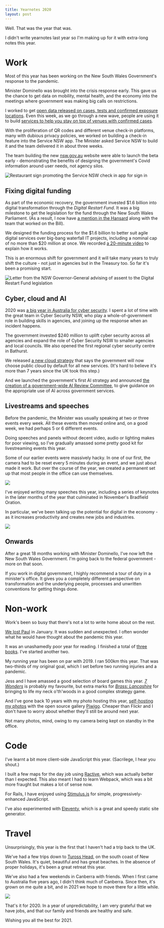 ```yaml
---
title: Yearnotes 2020
layout: post
---
```


Well. That was the year that was.

I didn't write yearnotes last year so I'm making up for it with extra-long notes this year.

# Work

Most of this year has been working on the New South Wales Government's response to the pandemic.

Minister Dominello was brought into the crisis response early. This gave us the chance to get data on mobility, mental health, and the economy into the meetings where government was making big calls on restrictions.

I worked to get [open data released on cases, tests and confirmed exposure locations](https://data.nsw.gov.au/nsw-covid-19-data). Even this week, as we go through a new wave, people are using it to build [services to help you stay on top of venues with confirmed cases](https://covid19nearme.com.au/).

With the proliferation of QR codes and different venue check-in platforms, many with dubious privacy policies, we worked on building a check-in feature into the Service NSW app. The Minister asked Service NSW to build it and the team delivered it in about three weeks.

The team building the new [nsw.gov.au](https://nsw.gov.au) website were able to launch the beta early - demonstrating the benefits of designing the government's Covid information around user needs, not agency silos.

<div class="image--block">
  <img src="https://photo.jordanh.net/_data/i/upload/2020/12/31/20201231233739-9e5ad309-me.jpg" alt="Restaurant sign promoting the Service NSW check in app for sign in" style="max-height: 25rem;">
</div>

## Fixing digital funding

As part of the economic recovery, the government invested $1.6 billion into digital transformation through the _Digital Restart Fund_. It was a big milestone to get the legislation for the fund through the New South Wales Parliament. (As a result, I now have [a mention in the Hansard](https://www.parliament.nsw.gov.au/Hansard/Pages/HansardResult.aspx#/docid/HANSARD-1323879322-109248/HANSARD-1323879322-109248) along with the team that worked on the Bill).

We designed the funding process for the $1.6 billion to better suit agile digital services over big-bang waterfall IT projects, including a nominal cap of no more than $20 million at once. We recorded [a 20-minute video](https://www.youtube.com/watch?v=Jsi53_SBD7U) to explain how it works.

This is an enormous shift for government and it will take many years to truly shift the culture - not just in agencies but in the Treasury too. So far it's been a promising start.

<div class="image--block">
  <img src="https://photo.jordanh.net/_data/i/upload/2020/12/31/20201231233702-e178f410-me.jpg" alt="Letter from the NSW Governor-General advising of assent to the Digital Restart Fund legislation" style="max-height: 25rem;">
</div>

## Cyber, cloud and AI

2020 was [a big year in Australia for cyber security](https://www.smh.com.au/politics/federal/morrison-reveals-malicious-state-based-cyber-attack-hitting-several-sectors-20200619-p5545z.html). I spent a lot of time with the great team in Cyber Security NSW, who play a whole-of-government role in building skills in agencies, and joining up the response when an incident happens.

The government invested $240 million to uplift cyber security across all agencies and expand the role of Cyber Security NSW to smaller agencies and local councils. We also opened the first regional cyber security centre in Bathurst.

We released [a new cloud strategy](https://www.digital.nsw.gov.au/policy/cloud-strategy-and-policy/cloud-strategy) that says the government will now choose public cloud by default for all new services. (It's hard to believe it's more than 7 years since the UK took this step.)

And we launched the government's first AI strategy and announced [the creation of a government-wide AI Review Committee](https://www.itnews.com.au/news/nsw-govt-calls-on-ai-experts-to-join-new-committee-558322), to give guidance on the appropriate use of AI across government services.

## Livestreams and speeches

Before the pandemic, the Minister was usually speaking at two or three events every week. All these events then moved online and, on a good week, we had perhaps 5 or 6 different events.

Doing speeches and panels without decent video, audio or lighting makes for poor viewing, so I've gradually amassed some pretty good kit for livestreaming events this year.

Some of our earlier events were massively hacky. In one of our first, the camera had to be reset every 5 minutes during an event, and we just about made it work. But over the course of the year, we created a permanent set up that most people in the office can use themselves.

<div class="image--block">
  <img src="https://photo.jordanh.net/_data/i/upload/2020/12/31/20201231233723-19be53dd-me.jpg" style="max-height: 25rem;">
</div>

I've enjoyed writing many speeches this year, including a series of keynotes in the later months of the year that culminated in November's Bradfield Oration.

In particular, we've been talking up the potential for digital in the economy - as it increases productivity and creates new jobs and industries.

<div class="image--block">
  <img src="https://photo.jordanh.net/_data/i/upload/2020/12/31/20201231233745-15488de4-me.jpg" style="max-height: 25rem;">
</div>

## Onwards

After a great 18 months working with Minister Dominello, I've now left the New South Wales Government. I'm going back to the federal government - more on that soon.

If you work in digital government, I highly recommend a tour of duty in a minister's office. It gives you a completely different perspective on transformation and the underlying people, processes and unwritten conventions for getting things done.

# Non-work

Work's been so busy that there's not a lot to write home about on the rest.

[We lost Paul](https://www.innovationaus.com/digital-giant-paul-shetler-passes-away/) in January. It was sudden and unexpected. I often wonder what he would have thought about the pandemic this year.

It was an unashamedly poor year for reading. I finished a total of [three books](https://jordanh.net/books/). I've started another two.

My running year has been on par with 2019. I ran 500km this year. That was two-thirds of my original goal, which I set before two running injuries and a pandemic.

Jess and I have amassed a good selection of board games this year. _[7 Wonders](https://boardgamegeek.com/boardgame/68448/7-wonders)_ is probably my favourite, but extra marks for _[Brass: Lancashire](https://boardgamegeek.com/boardgame/28720/brass-lancashire)_ for bringing to life my neck o'th'woods in a good complex strategy game.

And I've gone back 10 years with my photo hosting this year, [self-hosting my photos](https://photo.jordanh.net) with the open source gallery [Piwigo](https://piwigo.org). Cheaper than Flickr and I don't have to worry about whether they'll still be around next year.

Not many photos, mind, owing to my camera being kept on standby in the office.


# Code

I've learnt a bit more client-side JavaScript this year. (Sacrilege, I hear you shout.)

I built a few maps for the day job using [Ractive](https://ractive.js.org), which was actually better than I expected. This also meant I had to learn Webpack, which was a bit more fraught but makes a lot of sense now.

For Rails, I have enjoyed using [Stimulus.js](https://stimulus.hotwire.dev) for simple, progressively-enhanced JavaScript.

I've also experimented with [Eleventy](https://www.11ty.dev), which is a great and speedy static site generator.


# Travel

Unsurprisingly, this year is the first that I haven't had a trip back to the UK.

We've had a few trips down to [Tuross Head](https://en.wikipedia.org/wiki/Tuross_Head,_New_South_Wales), on the south coast of New South Wales. It's quiet, beautiful and has great beaches. In the absence of proper holidays, it's been a great retreat this year.

We've also had a few weekends in Canberra with friends. When I first came to Australia five years ago, I didn't think much of Canberra. Since then, it's grown on me quite a bit, and in 2021 we hope to move there for a little while.

<div class="image--block">
  <img src="https://photo.jordanh.net/_data/i/galleries/2020/canberra/20201003-4A7A9459-me.jpeg" style="max-height: 25rem;">
</div>

That's it for 2020. In a year of unpredictability, I am very grateful that we have jobs, and that our family and friends are healthy and safe.

Wishing you all the best for 2021.
